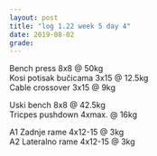 ```yaml
---
layout: post
title: "log 1.22 week 5 day 4"
date: 2019-08-02
grade:
---
```


Bench press 8x8 @ 50kg       
Kosi potisak bučicama 3x15 @ 12.5kg     
Cable crossover 3x15 @ 9kg   

Uski bench 8x8 @ 42.5kg     
Tricpes pushdown 4xmax. @ 16kg    

A1 Zadnje rame 4x12-15 @ 3kg  
A2 Lateralno rame 4x12-15 @ 3kg  
